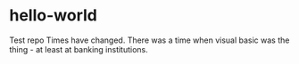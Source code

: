 # hello-world
Test repo
Times have changed.  There was a time when visual basic was the thing - at least at banking institutions.
